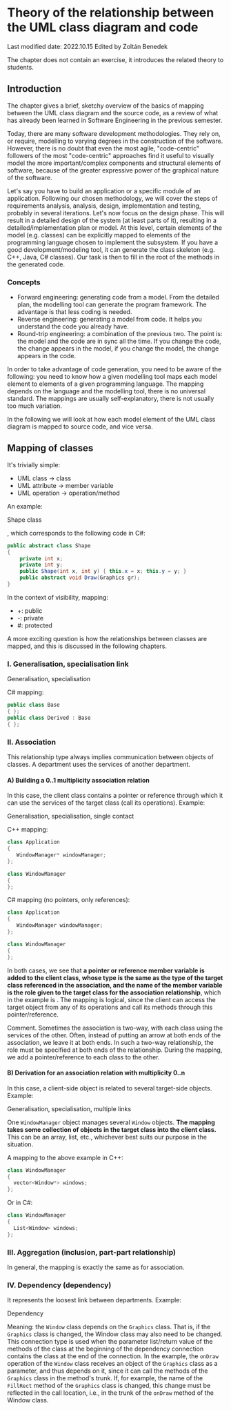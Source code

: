 # Theory of the relationship between the UML class diagram and code

Last modified date: 2022.10.15
Edited by Zoltán Benedek

The chapter does not contain an exercise, it introduces the related theory to students.

## Introduction

The chapter gives a brief, sketchy overview of the basics of mapping between the UML class diagram and the source code, as a review of what has already been learned in Software Engineering in the previous semester.

Today, there are many software development methodologies. They rely on, or require, modelling to varying degrees in the construction of the software. However, there is no doubt that even the most agile, "code-centric" followers of the most "code-centric" approaches find it useful to visually model the more important/complex components and structural elements of software, because of the greater expressive power of the graphical nature of the software.

Let's say you have to build an application or a specific module of an application. Following our chosen methodology, we will cover the steps of requirements analysis, analysis, design, implementation and testing, probably in several iterations. Let's now focus on the design phase. This will result in a detailed design of the system (at least parts of it), resulting in a detailed/implementation plan or model. At this level, certain elements of the model (e.g. classes) can be explicitly mapped to elements of the programming language chosen to implement the subsystem. If you have a good development/modeling tool, it can generate the class skeleton (e.g. C++, Java, C# classes). Our task is then to fill in the root of the methods in the generated code.

### Concepts

- Forward engineering: generating code from a model. From the detailed plan, the modelling tool can generate the program framework. The advantage is that less coding is needed.
- Reverse engineering: generating a model from code. It helps you understand the code you already have.
- Round-trip engineering: a combination of the previous two. The point is: the model and the code are in sync all the time. If you change the code, the change appears in the model, if you change the model, the change appears in the code.

In order to take advantage of code generation, you need to be aware of the following: you need to know how a given modelling tool maps each model element to elements of a given programming language. The mapping depends on the language and the modelling tool, there is no universal standard. The mappings are usually self-explanatory, there is not usually too much variation.

In the following we will look at how each model element of the UML class diagram is mapped to source code, and vice versa.

## Mapping of classes

It's trivially simple:

- UML class -> class
- UML attribute -> member variable
- UML operation -> operation/method

An example:

Shape class

, which corresponds to the following code in C#:

```csharp
public abstract class Shape
{
    private int x;
    private int y;
    public Shape(int x, int y) { this.x = x; this.y = y; }
    public abstract void Draw(Graphics gr);
}
```

In the context of visibility, mapping:

- +: public
- -: private
- \#: protected

A more exciting question is how the relationships between classes are mapped, and this is discussed in the following chapters.

### I. Generalisation, specialisation link

Generalisation, specialisation

C# mapping:

```csharp
public class Base
{ };
public class Derived : Base
{ };
```

### II. Association

This relationship type always implies communication between objects of classes. A department uses the services of another department.

#### A) Building a 0..1 multiplicity association relation

In this case, the client class contains a pointer or reference through which it can use the services of the target class (call its operations).
Example:

Generalisation, specialisation, single contact

C++ mapping:

```cpp
class Application
{
   WindowManager* windowManager;
};

class WindowManager
{
};
```

C# mapping (no pointers, only references):

```csharp
class Application
{
   WindowManager windowManager;
};

class WindowManager
{
};
```

In both cases, we see that **a pointer or reference member variable is added to the client class, whose type is the same as the type of the target class referenced in the association, and the name of the member variable is the role given to the target class for the association relationship**, which in the example is .
The mapping is logical, since the client can access the target object from any of its operations and call its methods through this pointer/reference.

Comment. Sometimes the association is two-way, with each class using the services of the other. Often, instead of putting an arrow at both ends of the association, we leave it at both ends. In such a two-way relationship, the role must be specified at both ends of the relationship. During the mapping, we add a pointer/reference to each class to the other.

#### B) Derivation for an association relation with multiplicity 0..n

In this case, a client-side object is related to several target-side objects. Example:

Generalisation, specialisation, multiple links

One `WindowManager` object manages several `Window` objects. **The mapping takes some collection of objects in the target class into the client class.** This can be an array, list, etc., whichever best suits our purpose in the situation.

A mapping to the above example in C++:

```cpp
class WindowManager
{
  vector<Window*> windows;
};
```

Or in C#:

```csharp
class WindowManager
{
  List<Window> windows; 
};
```

### III. Aggregation (inclusion, part-part relationship)

In general, the mapping is exactly the same as for association.

### IV. Dependency (dependency)

It represents the loosest link between departments. Example:

Dependency

Meaning: the `Window` class depends on the `Graphics` class. That is, if the `Graphics` class is changed, the Window class may also need to be changed.
This connection type is used when the parameter list/return value of the methods of the class at the beginning of the dependency connection contains the class at the end of the connection. In the example, the `onDraw` operation of the `Window` class receives an object of the `Graphics` class as a parameter, and thus depends on it, since it can call the methods of the `Graphics` class in the method's trunk. If, for example, the name of the `FillRect` method of the `Graphics` class is changed, this change must be reflected in the call location, i.e., in the trunk of the `onDraw` method of the Window class.
